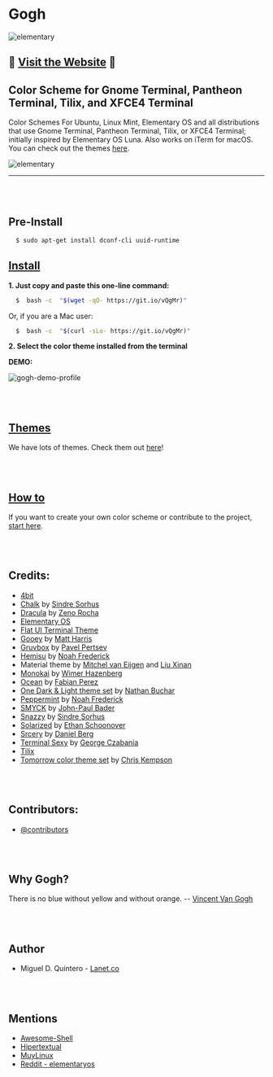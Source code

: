 Gogh
====

![elementary](https://raw.githubusercontent.com/Mayccoll/Gogh/master/images/gogh/Gogh-icons.png)

## :small_orange_diamond: [Visit the Website](http://mayccoll.github.io/Gogh) :small_orange_diamond:

## Color Scheme for Gnome Terminal, Pantheon Terminal, Tilix, and XFCE4 Terminal

Color Schemes For Ubuntu, Linux Mint, Elementary OS and all distributions that use Gnome Terminal, Pantheon Terminal, Tilix, or XFCE4 Terminal; initially inspired by Elementary OS Luna. Also works on iTerm for macOS. You can check out the themes [here](https://mayccoll.github.io/Gogh/).

![elementary](https://raw.githubusercontent.com/Mayccoll/Gogh/master/images/demos/themes.gif)

----

<br/>
<br/>

## Pre-Install

```bash
  $ sudo apt-get install dconf-cli uuid-runtime
```

## [Install](https://github.com/Mayccoll/Gogh/blob/master/content/install.md)

**1. Just copy and paste this one-line command:**

```bash
  $  bash -c  "$(wget -qO- https://git.io/vQgMr)"
```

Or, if you are a Mac user:

```bash
  $  bash -c  "$(curl -sLo- https://git.io/vQgMr)"
```

**2. Select the color theme installed from the terminal**

**DEMO:**

![gogh-demo-profile](https://raw.githubusercontent.com/Mayccoll/Gogh/master/images/demos/gogh-demo-profile.gif)

<br/>
<br/>


## [Themes](https://mayccoll.github.io/Gogh/)

We have lots of themes. Check them out [here](https://mayccoll.github.io/Gogh/)!


<br/>
<br/>



## [How to](https://github.com/Mayccoll/Gogh/blob/master/content/howto.md)

If you want to create your own color scheme or contribute to the project, [start here](https://github.com/Mayccoll/Gogh/blob/master/content/howto.md).



<br/>
<br/>


## Credits:

- [4bit](https://ciembor.github.io/4bit/)
- [Chalk](https://github.com/chalk/chalk) by [Sindre Sorhus](https://github.com/sindresorhus)
- [Dracula](https://github.com/dracula/dracula-theme) by [Zeno Rocha](https://github.com/zenorocha)
- [Elementary OS](https://elementary.io/)
- [Flat UI Terminal Theme](https://dribbble.com/shots/1021755-Flat-UI-Terminal-Theme)
- [Gooey](http://simey.me/editor-themes/) by [Matt Harris](https://github.com/mdh34)
- [Gruvbox](https://github.com/morhetz/gruvbox) by [Pavel Pertsev](https://github.com/morhetz)
- [Hemisu](https://noahfrederick.com/log/hemisu-for-os-x-terminal/) by [Noah Frederick](https://github.com/noahfrederick)
- Material theme by [Mitchel van Eijgen](https://gist.github.com/mvaneijgen/4c56701215847dd5ddcf) and [Liu Xinan](https://gist.github.com/xinan/ca2b82fef6aaa0d1e099)
- [Monokai](https://web.archive.org/web/20161117102850/https://www.monokai.nl/blog/2006/07/15/textmate-color-theme) by [Wimer Hazenberg](https://github.com/monokai)
- [Ocean](https://github.com/fabianperez/ocean-dark-iterm) by [Fabian Perez](https://github.com/fabianperez)
- [One Dark & Light theme set](https://github.com/nathanbuchar/one-dark-terminal) by [Nathan Buchar](https://github.com/nathanbuchar)
- [Peppermint](https://noahfrederick.com/log/lion-terminal-theme-peppermint/) by [Noah Frederick](https://github.com/noahfrederick)
- [SMYCK](http://color.smyck.org/) by [John-Paul Bader](https://github.com/hukl)
- [Snazzy](https://github.com/sindresorhus/hyper-snazzy) by [Sindre Sorhus](https://github.com/sindresorhus)
- [Solarized](https://ethanschoonover.com/solarized) by [Ethan Schoonover](https://github.com/altercation)
- [Srcery](https://github.com/roosta/vim-srcery) by [Daniel Berg](https://github.com/roosta)
- [Terminal Sexy](https://terminal.sexy) by [George Czabania](https://github.com/stayradiated)
- [Tilix](https://github.com/storm119/Tilix-Themes)
- [Tomorrow color theme set](https://github.com/chriskempson/tomorrow-theme) by [Chris Kempson](https://github.com/chriskempson)


<br/>
<br/>


## Contributors:

- [@contributors](https://github.com/Mayccoll/Gogh/graphs/contributors)

<br/>
<br/>

## Why Gogh?

There is no blue without yellow and without orange.
-- [Vincent Van Gogh](https://en.wikipedia.org/wiki/Vincent_van_Gogh)

<br/>
<br/>

## Author

- Miguel D. Quintero - [Lanet.co](https://lanet.co)

<br/>
<br/>


## Mentions

- [Awesome-Shell](https://github.com/alebcay/awesome-shell)
- [Hipertextual](https://hipertextual.com/archivo/2014/11/4bit/)
- [MuyLinux](https://www.muylinux.com/2015/06/06/ping-91)
- [Reddit - elementaryos](https://www.reddit.com/r/elementaryos/comments/3ivnb7/how_to_change_terminals_colors/)
